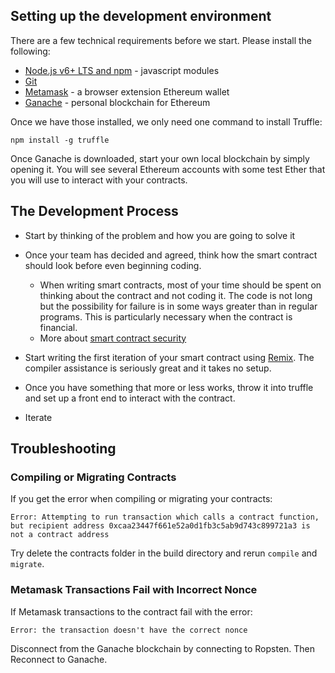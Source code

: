 ## Setting up the development environment

There are a few technical requirements before we start. Please install the following:

*   [Node.js v6+ LTS and npm](https://nodejs.org/en/) - javascript modules
*   [Git](https://git-scm.com/)
*   [Metamask](https://metamask.io/) - a browser extension Ethereum wallet
*   [Ganache](http://truffleframework.com/ganache) - personal blockchain for Ethereum

Once we have those installed, we only need one command to install Truffle:

```shell
npm install -g truffle
```

Once Ganache is downloaded, start your own local blockchain by simply opening it. You will see several Ethereum accounts with some test Ether that you will use to interact with your contracts.


## The Development Process

- Start by thinking of the problem and how you are going to solve it

- Once your team has decided and agreed, think how the smart contract should look before even beginning coding. 
    - When writing smart contracts, most of your time should be spent on thinking about the contract and not coding it. The code is not long but the possibility for failure is in some ways greater than in regular programs. This is particularly necessary when the contract is financial.
    - More about [smart contract security](https://solidity.readthedocs.io/en/latest/security-considerations.html)

- Start writing the first iteration of your smart contract using [Remix](https://remix.ethereum.org). The compiler assistance is seriously great and it takes no setup.

- Once you have something that more or less works, throw it into truffle and set up a front end to interact with the contract.

- Iterate



## Troubleshooting

### Compiling or Migrating Contracts

If you get the error when compiling or migrating your contracts:
```
Error: Attempting to run transaction which calls a contract function, but recipient address 0xcaa23447f661e52a0d1fb3c5ab9d743c899721a3 is not a contract address
```

Try delete the contracts folder in the build directory and rerun `compile` and `migrate`.


### Metamask Transactions Fail with Incorrect Nonce

If Metamask transactions to the contract fail with the error:
```
Error: the transaction doesn't have the correct nonce
```
Disconnect from the Ganache blockchain by connecting to Ropsten. Then Reconnect to Ganache.
